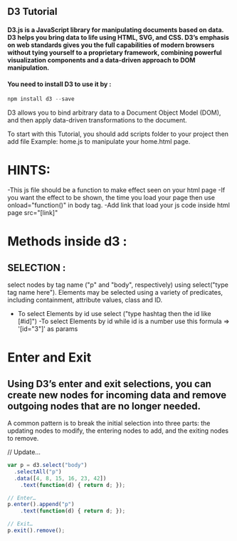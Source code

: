 ## D3 Tutorial

#### D3.js is a JavaScript library for manipulating documents based on data. D3 helps you bring data to life using HTML, SVG, and CSS. D3’s emphasis on web standards gives you the full capabilities of modern browsers without tying yourself to a proprietary framework, combining powerful visualization components and a data-driven approach to DOM manipulation.

#### You need to install D3 to use it by :
 ```js
 npm install d3 --save
 
  ```

D3 allows you to bind arbitrary data to a Document Object Model (DOM), and then apply data-driven transformations to the document.

To start with this Tutorial, you should add scripts folder to your project then add file Example: home.js to manipulate your home.html page.

# HINTS:
-This js file should be a function to make effect seen on your html page
-If you want the effect to be shown, the time you load your page then use onload="function()" in body tag.
-Add link that load your js code inside html page src="[link]"

# Methods inside d3 :

## SELECTION :
select nodes by tag name ("p" and "body", respectively) using select("type tag name here"). Elements may be selected using a variety of predicates, including containment, attribute values, class and ID.
- To select Elements by id use select ("type hashtag then the id like [#id]")
-To select Elements by id while id is a number use this formula  => '[id="3"]' as params


# Enter and Exit

## Using D3’s enter and exit selections, you can create new nodes for incoming data and remove outgoing nodes that are no longer needed.  

A common pattern is to break the initial selection into three parts: the updating nodes to modify, the entering nodes to add, and the exiting nodes to remove.

// Update…
```js
var p = d3.select("body")
  .selectAll("p")
  .data([4, 8, 15, 16, 23, 42])
    .text(function(d) { return d; });

// Enter…
p.enter().append("p")
    .text(function(d) { return d; });

// Exit…
p.exit().remove();
```
